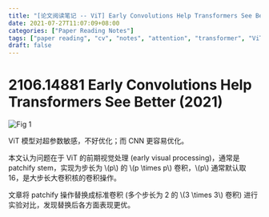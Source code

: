 ```yaml
---
title: "[论文阅读笔记 -- ViT] Early Convolutions Help Transformers See Better (2021)"
date: 2021-07-27T11:07:09+08:00
categories: ["Paper Reading Notes"]
tags: ["paper reading", "cv", "notes", "attention", "transformer", "ViT", "CNN"]
draft: false
---
```


# 2106.14881 Early Convolutions Help Transformers See Better (2021)

![Fig 1](/images/2021/PRN60/1.png)

ViT 模型对超参数敏感，不好优化；而 CNN 更容易优化。  

本文认为问题在于 ViT 的前期视觉处理 (early visual processing)，通常是 patchify stem，实现为步长为 \\(p\\) 的 \\(p \times p\\) 卷积，\\(p\\) 通常默认取 16，是大步长大卷积核的卷积操作。  

文章将 patchify 操作替换成标准卷积 (多个步长为 2 的 \\(3 \times 3\\) 卷积) 进行实验对比，发现替换后各方面表现更优。  
